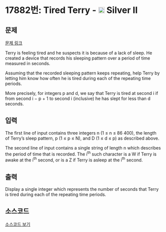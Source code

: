 # 17882번: Tired Terry - <img src="https://static.solved.ac/tier_small/9.svg" style="height:20px" /> Silver II

<!-- performance -->

<!-- 문제 제출 후 깃허브에 푸시를 했을 때 제출한 코드의 성능이 입력될 공간입니다.-->

<!-- end -->

## 문제

[문제 링크](https://boj.kr/17882)


<p>Terry is feeling tired and he suspects it is because of a lack of sleep. He created a device that records his sleeping pattern over a period of time measured in seconds.</p>

<p>Assuming that the recorded sleeping pattern keeps repeating, help Terry by letting him know how often he is tired during each of the repeating time periods.</p>

<p>More precisely, for integers p and d, we say that Terry is tired at second i if from second i − p + 1 to second i (inclusive) he has slept for less than d seconds.</p>



## 입력


<p>The first line of input contains three integers n (1 ≤ n ≤ 86 400), the length of Terry’s sleep pattern, p (1 ≤ p ≤ N), and D (1 ≤ d ≤ p) as described above.</p>

<p>The second line of input contains a single string of length n which describes the period of time that is recorded. The i<sup>th</sup> such character is a W if Terry is awake at the i<sup>th</sup> second, or is a Z if Terry is asleep at the i<sup>th</sup> second.</p>



## 출력


<p>Display a single integer which represents the number of seconds that Terry is tired during each of the repeating time periods.</p>



## 소스코드

[소스코드 보기](Tired%20Terry.cpp)